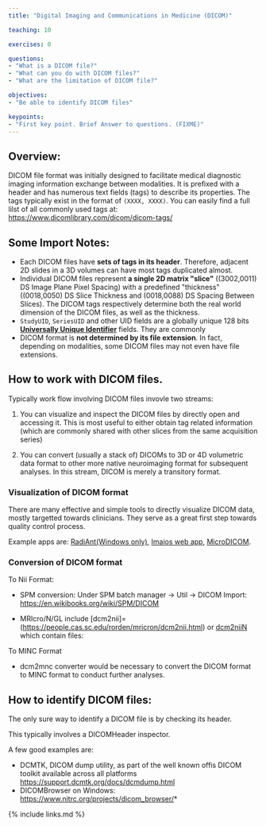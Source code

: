 ```yaml
---
title: "Digital Imaging and Communications in Medicine (DICOM)"

teaching: 10

exercises: 0

questions:
- "What is a DICOM file?"
- "What can you do with DICOM files?"
- "What are the limitation of DICOM file?"

objectives:
- "Be able to identify DICOM files"

keypoints:
- "First key point. Brief Answer to questions. (FIXME)"
---
```


## Overview: 
DICOM file format was initially designed to facilitate medical diagnostic imaging information exchange between modalities. It is prefixed with a header and has numerous text fields (tags) to describe its properties. The tags typically exist in the format of ```(XXXX, XXXX)```. You can easily find a full lilst of all commonly used tags at: <https://www.dicomlibrary.com/dicom/dicom-tags/>
 
## Some Import Notes:

* Each DICOM files have **sets of tags in its header**. Therefore, adjacent 2D slides in a 3D volumes can have most tags duplicated almost.
* Individual DICOM files represent **a single 2D matrix "slice"** ((3002,0011)	DS	Image Plane Pixel Spacing) with a predefined "thickness" ((0018,0050)	DS	Slice Thickness and (0018,0088)	DS	Spacing Between Slices). The DICOM tags respectively determine both the real world dimension of the DICOM files, as well as the thickness.   
* ```StudyUID```, ```SeriesUID``` and other UID fields are a globally unique 128 bits [**Universally Unique Identifier**](https://en.wikipedia.org/wiki/Universally_unique_identifier) fields. They are commonly 
* DICOM format is **not determined by its file extension**. In fact, depending on modalities, some DICOM files may not even have file extensions. 
 
## How to work with DICOM files. 

Typically work flow involving DICOM files invovle two streams: 

1. You can visualize and inspect the DICOM files by directly open and accessing it.
This is most useful to either obtain tag related information (which are commonly shared with other slices from the same acquisition series)

1. You can convert (usually a stack of) DICOMs to 3D or 4D volumetric data format to other more native neuroimaging format for subsequent analyses. In this stream, DICOM is merely a transitory format. 


### Visualization of DICOM format

There are many effective and simple tools to directly visualize DICOM data, mostly targetted towards clinicians. They serve as a great first step towards quality control process. 

Example apps are: [RadiAnt(Windows only)](https://www.radiantviewer.com/), [Imaios web app](https://www.imaios.com/en/Imaios-Dicom-Viewer), [MicroDICOM](http://www.microdicom.com/). 

### Conversion of DICOM format 

To Nii Format: 

* SPM conversion: Under SPM batch manager -> Util -> DICOM Import: https://en.wikibooks.org/wiki/SPM/DICOM

* MRIcro/N/GL include [dcm2nii]=(https://people.cas.sc.edu/rorden/mricron/dcm2nii.html) or [dcm2niiN](http://www.mccauslandcenter.sc.edu/mricro/mricron/dcm2nii.html) which contain files:  

To MINC Format

* dcm2mnc converter would be necessary to convert the DICOM format to MINC format to conduct further analyses. 
  
## How to identify DICOM files: 

The only sure way to identify a DICOM file is by checking its header. 

This typically involves a DICOMHeader inspector. 

A few good examples are:

* DCMTK, DICOM dump utility, as part of the well known offis DICOM toolkit available across all platforms <https://support.dcmtk.org/docs/dcmdump.html>
* DICOMBrowser on Windows: <https://www.nitrc.org/projects/dicom_browser/>* 


{% include links.md %}
